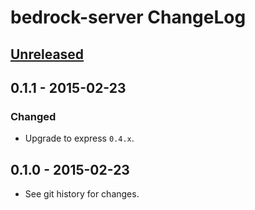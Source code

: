 # bedrock-server ChangeLog

## [Unreleased]

## 0.1.1 - 2015-02-23

### Changed
- Upgrade to express `0.4.x`.

## 0.1.0 - 2015-02-23

- See git history for changes.


[Unreleased]: https://github.com/digitalbazaar/bedrock-server/compare/0.1.0...HEAD
